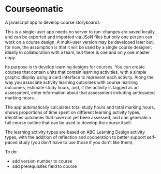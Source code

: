 # Courseomatic
 A javascript app to develop course storyboards

 This is a single-user app needs no server to run: changes are saved locally and can be exported and imported via JSoN files but only one person can work on a course design. 
 A multi-user version may be developed later but, for now, the assumption is that it will be used by a single course designer, ideally in collaboration with a team, but there is one and only one master copy.

 Its purpose is to develop learning designs for courses. You can create courses that contain units that contain learning activities, with a simple graphic display using a card interface to represent
 each activity.
 Along the way you associate activity learning outcomes with course learning outcomes, estimate study hours, and, if the activity is tagged as an assessment, enter information about that assessment
 including anticipated marking hours.

 The app automatically calculates total study hours and total marking hours, shows proportions of time spent on different learning activity types, identifies outcomes that have not yet
 been assessed, and can generate a full course outline that can be used to develop the course itself.
 
 The learning activity types are based on ABC Learning Design activity types, with the addition of reflection and cooperation to better support self-paced study 
 (you don't have to use those if you don't like them).

 To do:
 - add version number to course
 - add prerequisites field to course

